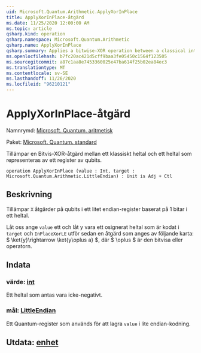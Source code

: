 ```yaml
---
uid: Microsoft.Quantum.Arithmetic.ApplyXorInPlace
title: ApplyXorInPlace-åtgärd
ms.date: 11/25/2020 12:00:00 AM
ms.topic: article
qsharp.kind: operation
qsharp.namespace: Microsoft.Quantum.Arithmetic
qsharp.name: ApplyXorInPlace
qsharp.summary: Applies a bitwise-XOR operation between a classical integer and an integer represented by a register of qubits.
ms.openlocfilehash: b7fc20ac421d5cff9baa3fe05450c1564f123505
ms.sourcegitcommit: a87c1aa8e7453360025e47ba614f25b02ea84ec3
ms.translationtype: MT
ms.contentlocale: sv-SE
ms.lasthandoff: 11/26/2020
ms.locfileid: "96210121"
---
```

# <a name="applyxorinplace-operation"></a>ApplyXorInPlace-åtgärd

Namnrymd: [Microsoft. Quantum. aritmetisk](xref:Microsoft.Quantum.Arithmetic)

Paket: [Microsoft. Quantum. standard](https://nuget.org/packages/Microsoft.Quantum.Standard)


Tillämpar en Bitvis-XOR-åtgärd mellan ett klassiskt heltal och ett heltal som representeras av ett register av qubits.

```qsharp
operation ApplyXorInPlace (value : Int, target : Microsoft.Quantum.Arithmetic.LittleEndian) : Unit is Adj + Ctl
```


## <a name="description"></a>Beskrivning

Tillämpar `X` åtgärder på qubits i ett litet endian-register baserat på 1 bitar i ett heltal.

Låt oss ange `value` ett och låt y vara ett osignerat heltal som är kodat i `target` och `InPlaceXorLE` utför sedan en åtgärd som anges av följande karta: $ \ket{y}\rightarrow \ket{y\oplus a} $, där $ \oplus $ är den bitvisa eller operatorn.

## <a name="input"></a>Indata

### <a name="value--int"></a>värde: [int](xref:microsoft.quantum.lang-ref.int)

Ett heltal som antas vara icke-negativt.


### <a name="target--littleendian"></a>mål: [LittleEndian](xref:Microsoft.Quantum.Arithmetic.LittleEndian)

Ett Quantum-register som används för att lagra `value` i lite endian-kodning.



## <a name="output--unit"></a>Utdata: [enhet](xref:microsoft.quantum.lang-ref.unit)

